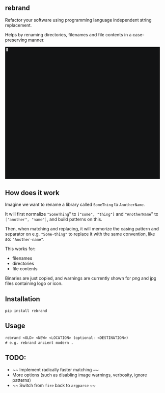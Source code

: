 ## rebrand

Refactor your software using programming language independent string replacement.

Helps by renaming directories, filenames and file contents in a case-preserving manner.

![rebrand demo](/resources/demo.gif)

## How does it work

Imagine we want to rename a library called `SomeThing` to `AnotherName`.

It will first normalize `"SomeThing`" to `["some", "thing"]` and `"AnotherName`" to `["another", "name"]`, and build patterns on this.

Then, when matching and replacing, it will memorize the casing pattern and separator on e.g. `"Some-thing"` to replace it with the same convention, like so: `"Another-name"`.

This works for:

- filenames
- directories
- file contents

Binaries are just copied, and warnings are currently shown for png and jpg files containing logo or icon.

## Installation

    pip install rebrand

## Usage

    rebrand <OLD> <NEW> <LOCATION> (optional: <DESTINATION>)
    # e.g. rebrand ancient modern .

## TODO:

- ~~ Implement radically faster matching ~~
- More options (such as disabling image warnings, verbosity, ignore patterns)
- ~~ Switch from `fire` back to `argparse` ~~
